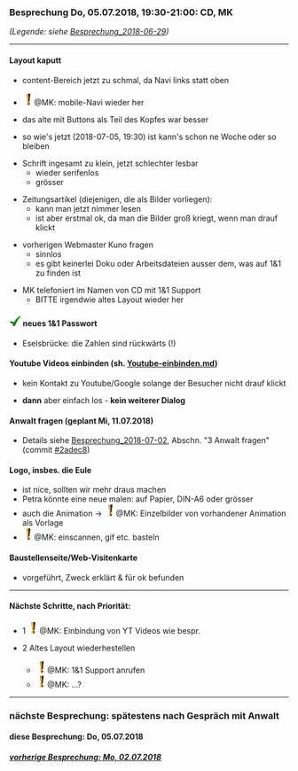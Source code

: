 ### Besprechung Do, 05.07.2018, 19:30-21:00: CD, MK ###
*(Legende: siehe [Besprechung_2018-06-29](Besprechung_2018-06-29.md))*

---
#### Layout kaputt ####
  - content-Bereich jetzt zu schmal, da Navi links statt oben
    >
  - ![todo](/i/exclamation.png)@MK: mobile-Navi wieder her
    >
  - das alte mit Buttons als Teil des Kopfes war besser
    >
  - so wie's jetzt (2018-07-05, 19:30) ist kann's schon ne Woche oder so bleiben
    >
  - Schrift ingesamt zu klein, jetzt schlechter lesbar
    * wieder serifenlos
    * grösser
    >
  - Zeitungsartikel (diejenigen, die als Bilder vorliegen):
    * kann man jetzt nimmer lesen
    * ist aber erstmal ok, da man die Bilder groß kriegt, wenn man drauf klickt
    >
  - vorherigen Webmaster Kuno fragen
    * sinnlos
    * es gibt keinerlei Doku oder Arbeitsdateien ausser dem, was auf 1&1 zu finden ist
    >
  - MK telefoniert im Namen von CD mit 1&1 Support
    * BITTE irgendwie altes Layout wieder her
    >

#### ![check](i/check.png) neues 1&1 Passwort ####
  * Eselsbrücke: die Zahlen sind rückwärts (!)

#### Youtube Videos einbinden (sh. [Youtube-einbinden.md](Youtube-einbinden.md)) ####
  - kein Kontakt zu Youtube/Google solange der Besucher nicht drauf klickt
    >
  - **dann** aber einfach los - **kein weiterer Dialog**
    >

#### Anwalt fragen (geplant Mi, 11.07.2018) ####
  - Details siehe [Besprechung_2018-07-02](Besprechung_2018-07-02.md), Abschn. "3 Anwalt fragen" (commit [#2adec8](https://github.com/meisl/hafis/commit/2adec8a0a587b05a9b771fdbccf5472e28d78183))

#### Logo, insbes. die Eule ####
  * ist nice, sollten wir mehr draus machen
  * Petra könnte eine neue malen: auf Papier, DIN-A6 oder grösser
  * auch die Animation -> ![todo](/i/exclamation.png)@MK: Einzelbilder von vorhandener Animation als Vorlage
  * ![todo](/i/exclamation.png)@MK: einscannen, gif etc. basteln
  >

#### Baustellenseite/Web-Visitenkarte ####
  * vorgeführt, Zweck erklärt & für ok befunden
  >


---
#### Nächste Schritte, nach Priorität: ####
- 1 ![todo](i/exclamation.png)@MK: Einbindung von YT Videos wie bespr.
  >

- 2 Altes Layout wiederhestellen
  * ![todo](i/exclamation.png)@MK: 1&1 Support anrufen
  * ![todo](i/exclamation.png)@MK: ...?
  >

___
  
### nächste Besprechung: spätestens nach Gespräch mit Anwalt ###
#### diese Besprechung: Do, 05.07.2018 ####
##### [vorherige Besprechung: Mo, 02.07.2018](Besprechung_2018-07-02.md) #####

